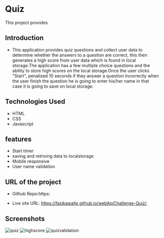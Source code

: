 # Quiz

This project provides

## Introduction

- This application provides quiz questions and collect user data to determine whether the answers to a question are correct, this then generates a high score from user data which is found in local storage.The application has a few multiple choice questions and the ability to store high scores on the local storage.Once the user clicks "Start", penalized 10 seconds if they answer a question incorrectly when the user finish the question he is going to enter his/her name in that case it is going to save on local storage.

## Technologies Used

* HTML
* CSS
* Javascript

## features

* Start timer
* saving and retriving data to localstorage
* Mobile responsive
* User name validation 

## URL of the project

* Github Repo:https:

* Live site URL: https://fasikawalle.github.io/webApiChallenge-Quiz/.

## Screenshots
![quiz](https://user-images.githubusercontent.com/73629983/103449416-b8c50d00-4c6d-11eb-82fd-3f157313b456.png)
![highscore](https://user-images.githubusercontent.com/73629983/103449414-b8c50d00-4c6d-11eb-9360-77bb4c80db4c.png)
![quizvalidation](https://user-images.githubusercontent.com/73629983/103449417-b8c50d00-4c6d-11eb-8fd5-d6b06a070d8c.png)
